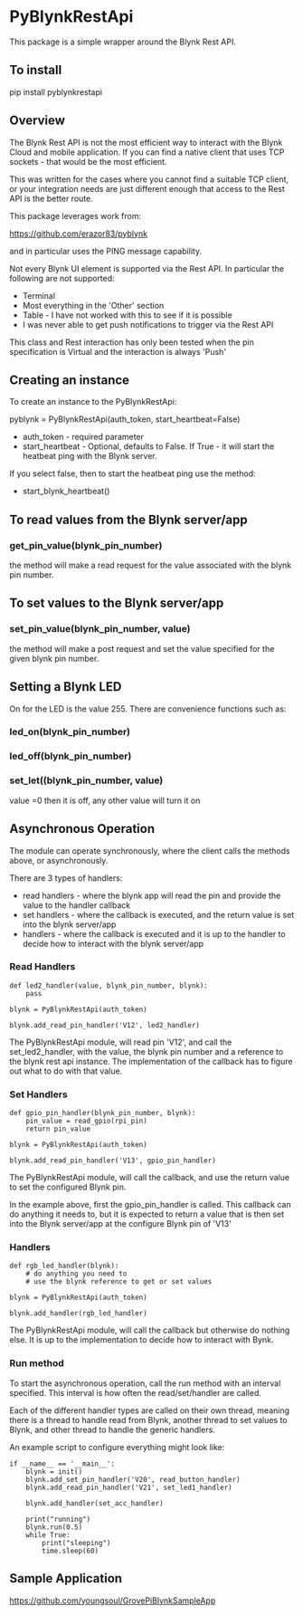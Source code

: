 PyBlynkRestApi
==============

This package is a simple wrapper around the Blynk Rest API.  

To install
----------

pip install pyblynkrestapi

Overview
--------

The Blynk Rest API is not the most efficient way to interact with the 
Blynk Cloud and mobile application.  If you can find a native client
that uses TCP sockets - that would be the most efficient.  

This was written for the cases where you cannot find a suitable TCP 
client, or your integration needs are just different enough that access
to the Rest API is the better route.

This package leverages work from:

https://github.com/erazor83/pyblynk

and in particular uses the PING message capability.

Not every Blynk UI element is supported via the Rest API.  In particular
the following are not supported:

*   Terminal
*   Most everything in the 'Other' section
*   Table - I have not worked with this to see if it is possible
*   I was never able to get push notifications to trigger via the Rest API

This class and Rest interaction has only been tested when the pin specification is Virtual and the interaction is always 'Push'

Creating an instance
--------------------

To create an instance to the PyBlynkRestApi:

pyblynk = PyBlynkRestApi(auth_token, start_heartbeat=False)

*   auth_token - required parameter
*   start_heartbeat - Optional, defaults to False.  If True - it will start the heatbeat ping with the Blynk server.

If you select false, then to start the heatbeat ping use the method:

*   start_blynk_heartbeat()

To read values from the Blynk server/app
----------------------------------------

### get_pin_value(blynk_pin_number)

the method will make a read request for the value associated with the blynk pin number.  

To set values to the Blynk server/app
----------------------------------------

### set_pin_value(blynk_pin_number, value)

the method will make a post request and set the value specified for the given blynk pin number.

Setting a Blynk LED
----------------------------------------

On for the LED is the value 255.  There are convenience functions such as:

### led_on(blynk_pin_number)

### led_off(blynk_pin_number)

### set_let((blynk_pin_number, value)
value =0 then it is off, any other value will turn it on

Asynchronous Operation
----------------------

The module can operate synchronously, where the client calls the methods above, or asynchronously.

There are 3 types of handlers: 

*   read handlers - where the blynk app will read the pin and provide the value to the handler callback
*   set handlers - where the callback is executed, and the return value is set into the blynk server/app
*   handlers - where the callback is executed and it is up to the handler to decide how to interact with the blynk server/app

### Read Handlers

    def led2_handler(value, blynk_pin_number, blynk):
        pass
        
    blynk = PyBlynkRestApi(auth_token)
    
    blynk.add_read_pin_handler('V12', led2_handler)
    
The PyBlynkRestApi module, will read pin 'V12', and call the set_led2_handler, with the value, the blynk pin number and a reference to the blynk rest api instance.  The implementation of the callback has to figure out what to do with that value.

### Set Handlers

    def gpio_pin_handler(blynk_pin_number, blynk):
        pin_value = read_gpio(rpi_pin)
        return pin_value
        
    blynk = PyBlynkRestApi(auth_token)
    
    blynk.add_read_pin_handler('V13', gpio_pin_handler)

The PyBlynkRestApi module, will call the callback, and use the return value to set the configured Blynk pin.

In the example above, first the gpio_pin_handler is called.  This callback can do anything it needs to, but it is expected to return a value that is then set into the Blynk server/app at the configure Blynk pin of 'V13'

### Handlers

    def rgb_led_handler(blynk):
        # do anything you need to
        # use the blynk reference to get or set values
        
    blynk = PyBlynkRestApi(auth_token)
    
    blynk.add_handler(rgb_led_handler)

The PyBlynkRestApi module, will call the callback but otherwise do nothing else.  It is up to the implementation to decide how to interact with Bynk.

### Run method

To start the asynchronous operation, call the run method with an interval specified.  This interval is how often the read/set/handler are called.

Each of the different handler types are called on their own thread, meaning there is a thread to handle read from Blynk, another thread to set values to Blynk, and other thread to handle the generic handlers.

An example script to configure everything might look like:

    if __name__ == '__main__':
        blynk = init()
        blynk.add_set_pin_handler('V20', read_button_handler)
        blynk.add_read_pin_handler('V21', set_led1_handler)

        blynk.add_handler(set_acc_handler)

        print("running")
        blynk.run(0.5)
        while True:
            print("sleeping")
            time.sleep(60)


Sample Application
------------------

https://github.com/youngsoul/GrovePiBlynkSampleApp

